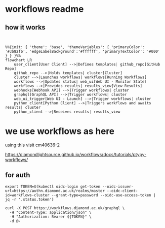 
# workflows readme

## how it works

```mermaid


%%{init: { 'theme': 'base', 'themeVariables': { 'primaryColor': '#3b82f6', 'edgeLabelBackground':'#ffffff', 'primaryTextColor': '#000' } } }%%
flowchart LR
    user_client[User Client] -->|Defines templates| github_repo[GitHub Repo]
    github_repo -->|Holds templates| cluster[Cluster]
    cluster -->|Launches workflows| workflows[Running Workflows]
    workflows -->|Updates status| web_ui[Web UI - Monitor State]
    workflows -->|Provides results| results_view[View Results]
    webhooks[Webhook API] -->|Trigger workflows| cluster
    graphql[GraphQL API] -->|Trigger workflows| cluster
    web_ui_trigger[Web UI - Launch] -->|Trigger workflows| cluster
    python_client[Python Client] -->|Triggers workflows and awaits results| cluster
    python_client -->|Receives results| results_view
```

# we use workflows as here

using this visit
cm40636-2

<https://diamondlightsource.github.io/workflows/docs/tutorials/ptypy-workflows/>

## for auth

```export TOKEN=$(kubectl oidc-login get-token --oidc-issuer-url=https://authn.diamond.ac.uk/realms/master --oidc-client-id=workflows-cluster --grant-type=password --oidc-use-access-token | jq -r '.status.token')```

```jq -Rs '{query: .}' test.graphql | \
curl -X POST https://workflows.diamond.ac.uk/graphql \
  -H "Content-Type: application/json" \
  -H "Authorization: Bearer ${TOKEN}" \
  -d @-
```
